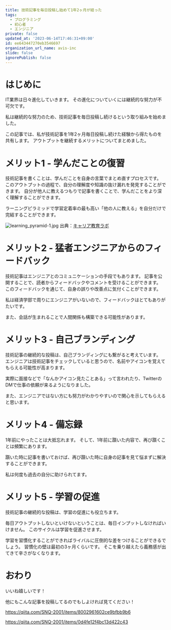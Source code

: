 ```yaml
---
title: 技術記事を毎日投稿し始めて1年2ヶ月が経った
tags:
  - プログラミング
  - 初心者
  - エンジニア
private: false
updated_at: '2023-06-14T17:46:31+09:00'
id: ee643447270eb3546697
organization_url_name: avis-inc
slide: false
ignorePublish: false
---
```

# はじめに
IT業界は日々進化していきます。
その進化についていくには継続的な努力が不可欠です。

私は継続的な努力のため、技術記事を毎日投稿し続けるという取り組みを始めました。

この記事では、私が技術記事を1年2ヶ月毎日投稿し続けた経験から得たものを共有します。
アウトプットを継続するメリットについてまとめました。

# メリット1 - 学んだことの復習
技術記事を書くことは、学んだことを自身の言葉でまとめ直すプロセスです。
このアウトプットの過程で、自分の理解度や知識の抜け漏れを発見することができます。
自分が他人に教えるつもりで記事を書くことで、学んだことをより深く理解することができます。

ラーニングピラミッドで学習定着率の最も高い「他の人に教える」を自分だけで完結することができます。

![learning_pyramid-1.jpg](https://qiita-image-store.s3.ap-northeast-1.amazonaws.com/0/1745371/d95e028f-ddf9-c67b-c95a-ab51d5393960.jpeg)
出典：[キャリア教育ラボ](https://career-ed-lab.mynavi.jp/career-column/707/#:~:text=%E5%B9%B3%E5%9D%87%E5%AD%A6%E7%BF%92%E5%AE%9A%E7%9D%80%E7%8E%87%E3%81%8C%E5%90%91%E4%B8%8A%E3%81%99%E3%82%8B%E3%80%8C%E3%83%A9%E3%83%BC%E3%83%8B%E3%83%B3%E3%82%B0%E3%83%94%E3%83%A9%E3%83%9F%E3%83%83%E3%83%89%E3%80%8D%E3%81%A8%E3%81%AF%EF%BC%9F%201%20%E3%83%A9%E3%83%BC%E3%83%8B%E3%83%B3%E3%82%B0%E3%83%94%E3%83%A9%E3%83%9F%E3%83%83%E3%83%89%E3%81%A8%E3%81%AF%202%20%E5%AE%9A%E7%9D%80%E7%8E%87%E5%90%91%E4%B8%8A%E3%81%AE%E3%82%AB%E3%82%AE%E3%81%AF%E3%80%81%E8%83%BD%E5%8B%95%E7%9A%84%E3%81%AA%E5%AD%A6%E7%BF%92,3%20%E3%82%AB%E3%82%AF%E3%83%86%E3%83%AB%E3%83%91%E3%83%BC%E3%83%86%E3%82%A3%E3%83%BC%E5%8A%B9%E6%9E%9C%E3%81%A8%E3%83%A9%E3%83%BC%E3%83%8B%E3%83%B3%E3%82%B0%E3%83%94%E3%83%A9%E3%83%9F%E3%83%83%E3%83%89%204%20%E3%83%A9%E3%83%BC%E3%83%8B%E3%83%B3%E3%82%B0%E3%83%94%E3%83%A9%E3%83%9F%E3%83%83%E3%83%89%E3%82%92%E7%94%A8%E3%81%84%E3%81%9F%E5%AD%A6%E7%BF%92%E6%B3%95%E4%BA%8B%E4%BE%8B%205%20%E3%81%BE%E3%81%A8%E3%82%81)

# メリット2 - 猛者エンジニアからのフィードバック
技術記事はエンジニアとのコミュニケーションの手段でもあります。
記事を公開することで、読者からフィードバックやコメントを受けることができます。
このフィードバックを通じて、自身の誤りや改善点に気付くことができます。

私は経済学部で周りにエンジニアがいないので、フィードバックはとてもありがたいです。

また、会話が生まれることで人間関係も構築できる可能性があります。

# メリット3 - 自己ブランディング
技術記事の継続的な投稿は、自己ブランディングにも繋がると考えています。
エンジニアは技術記事をチェックしていると思うので、名前やアイコンを覚えてもらえる可能性が高まります。

実際に面接などで「なんかアイコン見たことある」って言われたり、TwitterのDMで仕事の依頼が来るようになりました。

また、エンジニアではない方にも努力がわかりやすいので関心を示してもらえると思います。

# メリット4 - 備忘録
1年前にやったことは大抵忘れます。
そして、1年前に躓いた内容で、再び躓くことは頻繁にあります。

躓いた時に記事を書いておけば、再び躓いた時に自身の記事を見て悩まずに解決することができます。

私は何度も過去の自分に助けられてます。

# メリット5 - 学習の促進
技術記事の継続的な投稿は、学習の促進にも役立ちます。

毎日アウトプットしないといけないということは、毎日インプットしなければいけません。
このサイクルは学習を促進させます。

学習を習慣化することができればライバルに圧倒的な差をつけることができるでしょう。
習慣化の壁は最初の3ヶ月くらいです。
そこを乗り越えたら義務感が出てきて辛さがなくなります。

# おわり
いいね嬉しいです！

他にもこんな記事を投稿してるのでもしよければ見てください！

https://qiita.com/SNQ-2001/items/8002961602ce9bfbb9b6

https://qiita.com/SNQ-2001/items/0d4fe12f4bc13d422c43
